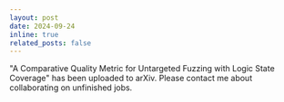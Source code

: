 ```yaml
---
layout: post
date: 2024-09-24
inline: true
related_posts: false
---
```


"A Comparative Quality Metric for Untargeted Fuzzing with Logic State Coverage"
has been uploaded to arXiv. Please contact me about collaborating on unfinished
jobs.
